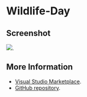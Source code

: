 # Wildlife-Day



## Screenshot
![](https://raw.githubusercontent.com/gerane/VSCodeThemes/master/gerane.Theme-Wildlife-Day/screenshot.png).


## More Information
* [Visual Studio Marketplace](https://marketplace.visualstudio.com/items/gerane.Theme-Wildlife-Day).
* [GitHub repository](https://github.com/gerane/VSCodeThemes).
